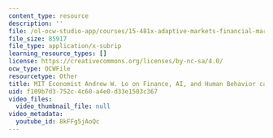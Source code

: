 ```yaml
---
content_type: resource
description: ''
file: /ol-ocw-studio-app/courses/15-481x-adaptive-markets-financial-market-dynamics-and-human-behavior-fall-2022/8kFFg5jAoQc_captions.webvtt
file_size: 85917
file_type: application/x-subrip
learning_resource_types: []
license: https://creativecommons.org/licenses/by-nc-sa/4.0/
ocw_type: OCWFile
resourcetype: Other
title: MIT Economist Andrew W. Lo on Finance, AI, and Human Behavior captions
uid: f109b7d3-752c-4c60-a4e0-d33e1503c367
video_files:
  video_thumbnail_file: null
video_metadata:
  youtube_id: 8kFFg5jAoQc
---
```

